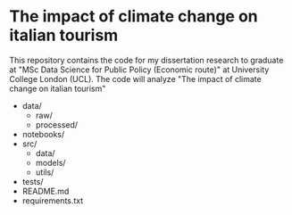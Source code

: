 # The impact of climate change on italian tourism

This repository contains the code for my dissertation research to graduate at "MSc Data Science for Public Policy (Economic route)" at University College London (UCL).
The code will analyze "The impact of climate change on italian tourism"

- data/
  - raw/
  - processed/
- notebooks/
- src/
  - data/
  - models/
  - utils/
- tests/
- README.md
- requirements.txt